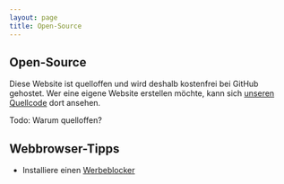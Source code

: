 ```yaml
---
layout: page
title: Open-Source
---
```


## Open-Source

Diese Website ist quelloffen und wird deshalb kostenfrei bei GitHub gehostet. Wer eine eigene Website erstellen möchte, kann sich [unseren Quellcode](https://github.com/solawi-oldenburg/solawi-oldenburg.github.io) dort ansehen.

Todo: Warum quelloffen?

## Webbrowser-Tipps

- Installiere einen [Werbeblocker](https://www.google.de/search?q=ublock+origins)
